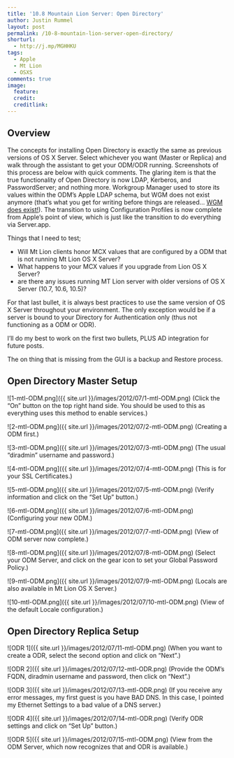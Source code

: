 ```yaml
---
title: '10.8 Mountain Lion Server: Open Directory'
author: Justin Rummel
layout: post
permalink: /10-8-mountain-lion-server-open-directory/
shorturl:
  - http://j.mp/MGHHKU
tags: 
  - Apple
  - Mt Lion
  - OSXS
comments: true
image:
  feature:
  credit:
  creditlink:
---
```

Overview
---
The concepts for installing Open Directory is exactly the same as previous versions of OS X Server. Select whichever you want (Master or Replica) and walk through the assistant to get your ODM/ODR running. Screenshots of this process are below with quick comments. The glaring item is that the true functionality of Open Directory is now LDAP, Kerberos, and PasswordServer; and nothing more. Workgroup Manager used to store its values within the ODM’s Apple LDAP schema, but WGM does not exist anymore (that’s what you get for writing before things are released… [WGM does exist!][DL1567]). The transition to using Configuration Profiles is now complete from Apple’s point of view, which is just like the transition to do everything via Server.app.

[DL1567]: http://support.apple.com/kb/DL1567

Things that I need to test;

*   Will Mt Lion clients honor MCX values that are configured by a ODM that is not running Mt Lion OS X Server?
*   What happens to your MCX values if you upgrade from Lion OS X Server?
*   are there any issues running MT Lion server with older versions of OS X Server (10.7, 10.6, 10.5)?

For that last bullet, it is always best practices to use the same version of OS X Server throughout your environment. The only exception would be if a server is bound to your Directory for Authentication only (thus not functioning as a ODM or ODR).

I’ll do my best to work on the first two bullets, PLUS AD integration for future posts.

The on thing that is missing from the GUI is a backup and Restore process. 

Open Directory Master Setup
---
![1-mtl-ODM.png]({{ site.url }}/images/2012/07/1-mtl-ODM.png)
(Click the “On” button on the top right hand side. You should be used to this as everything uses this method to enable services.)

![2-mtl-ODM.png]({{ site.url }}/images/2012/07/2-mtl-ODM.png)
(Creating a ODM first.)

![3-mtl-ODM.png]({{ site.url }}/images/2012/07/3-mtl-ODM.png)
(The usual “diradmin” username and password.)

![4-mtl-ODM.png]({{ site.url }}/images/2012/07/4-mtl-ODM.png)
(This is for your SSL Certificates.)

![5-mtl-ODM.png]({{ site.url }}/images/2012/07/5-mtl-ODM.png)
(Verify information and click on the “Set Up” button.)

![6-mtl-ODM.png]({{ site.url }}/images/2012/07/6-mtl-ODM.png)
(Configuring your new ODM.)

![7-mtl-ODM.png]({{ site.url }}/images/2012/07/7-mtl-ODM.png)
(View of ODM server now complete.)

![8-mtl-ODM.png]({{ site.url }}/images/2012/07/8-mtl-ODM.png)
(Select your ODM Server, and click on the gear icon to set your Global Password Policy.)

![9-mtl-ODM.png]({{ site.url }}/images/2012/07/9-mtl-ODM.png)
(Locals are also available in Mt Lion OS X Server.)

![10-mtl-ODM.png]({{ site.url }}/images/2012/07/10-mtl-ODM.png)
(View of the default Locale configuration.)

Open Directory Replica Setup
---
![ODR 1]({{ site.url }}/images/2012/07/11-mtl-ODM.png)
(When you want to create a ODR, select the second option and click on “Next”.)

![ODR 2]({{ site.url }}/images/2012/07/12-mtl-ODR.png)
(Provide the ODM’s FQDN, diradmin username and password, then click on “Next”.)

![ODR 3]({{ site.url }}/images/2012/07/13-mtl-ODR.png)
(If you receive any error messages, my first guest is you have BAD DNS. In this case, I pointed my Ethernet Settings to a bad value of a DNS server.)

![ODR 4]({{ site.url }}/images/2012/07/14-mtl-ODR.png)
(Verify ODR settings and click on “Set Up” button.)

![ODR 5]({{ site.url }}/images/2012/07/15-mtl-ODM.png)
(View from the ODM Server, which now recognizes that and ODR is available.)
